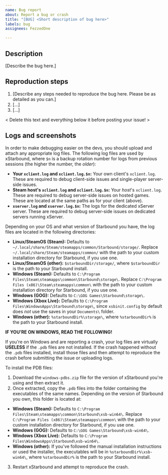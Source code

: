 ```yaml
---
name: Bug report
about: Report a bug or crash
title: "[BUG] <Short description of bug here>"
labels: bug
assignees: FezzedOne

---
```


## Description

[Describe the bug here.]

## Reproduction steps

1. [Describe any steps needed to reproduce the bug here. Please be as detailed as you can.]
2. [...]
3. [...]

< Delete this text and everything below it before posting your issue! >

## Logs and screenshots

In order to make debugging easier on the devs, you should upload and attach any appropriate log files. The following log files are used by xStarbound, where `$n` is a backup rotation number for logs from previous sessions (the higher the number, the *older*):

- **Your `xclient.log` and `xclient.log.$n`:** Your own client's `xclient.log`. These are required to debug client-side issues and single-player server-side issues.
- **Steam host's `xclient.log` and `xclient.log.$n`:** Your *host*'s `xclient.log`. These are required to debug server-side issues on hosted games. These are located at the same paths as for your client (above).
- **`xserver.log` and `xserver.log.$n`:** The logs for the dedicated xServer server. These are required to debug server-side issues on dedicated servers running xServer.

Depending on your OS and what version of Starbound you have, the log files are located in the following directories:

- **Linux/SteamOS (Steam):** Defaults to `~/.local/share/Steam/steamapps/common/Starbound/storage/`. Replace `~/.local/share/Steam/steamapps/common/` with the path to your custom installation directory for Starbound, if you use one.
- **Linux/SteamOS (other):** `$starboundDir/storage/`, where `$starboundDir` is the path to your Starbound install.
- **Windows (Steam):** Defaults to `C:\Program Files\Steam\steamapps\common\Starbound\storage\`. Replace `C:\Program Files (x86)\Steam\steamapps\common\` with the path to your custom installation directory for Starbound, if you use one.
- **Windows (GOG):** Defaults to `C:\GOG Games\Starbound\storage\`.
- **Windows (Xbox Live}:** Defaults to `C:\Program Files\WindowsApps\Starbound\storage\`, since `xsbinit.config` by default does *not* use the saves in your `Documents\` folder.
- **Windows (other):** `%starboundDir%\storage\`, where `%starboundDir%` is the path to your Starbound install.

**IF YOU'RE ON WINDOWS, READ THE FOLLOWING!**

If you're on Windows and are reporting a crash, your log files are virtually **USELESS** if the `.pdb` files are not installed. If the crash happened without the `.pdb` files installed, install those files and then attempt to reproduce the crash before submitting the issue or uploading logs.

To install the PDB files:

1. Download the `windows-pdbs.zip` file for the version of xStarbound you're using and then extract it.
2. Once extracted, copy the `.pdb` files into the folder containing the executables of the same names. Depending on the version of Starbound you own, this folder is located at:
  - **Windows (Steam):** Defaults to `C:\Program Files\Steam\steamapps\common\Starbound\xsb-win64\`. Replace `C:\Program Files (x86)\Steam\steamapps\common\` with the path to your custom installation directory for Starbound, if you use one.
  - **Windows (GOG):** Defaults to `C:\GOG Games\Starbound\xsb-win64\`.
  - **Windows (Xbox Live):** Defaults to `C:\Program Files\WindowsApps\Starbound\xsb-win64\`.
  - **Windows (other):** If you've followed the manual installation instructions or used the installer, the executables will be in `%starboundDir%\xsb-win64\`, where `%starboundDir%` is the path to your Starbound install.
3. Restart xStarbound and attempt to reproduce the crash.